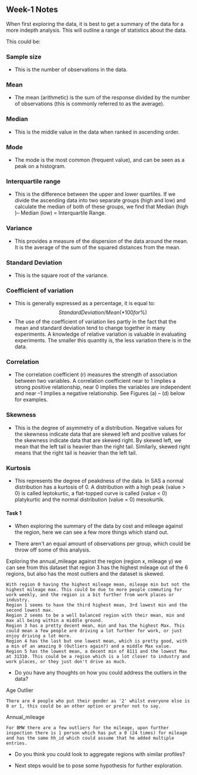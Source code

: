 ## Week-1 Notes

When first exploring the data, it is best to get a summary of the data for a more indepth analysis. This will outline a range of statistics about the data.

This could be:
### Sample size 
- This is the number of observations in the data.

### Mean 
- The mean (arithmetic) is the sum of the response divided by the number of observations (this is commonly referred to as the average).

### Median 
- This is the middle value in the data when ranked in ascending
order.

### Mode 
- The mode is the most common (frequent value), and can be seen
as a peak on a histogram.

### Interquartile range 
- This is the difference between the upper and lower quartiles. If we divide the ascending data into two separate groups (high and low) and calculate the median of both of these groups, we find that Median (high )– Median (low) = Interquartile Range.

### Variance 
- This provides a measure of the dispersion of the data around the mean. It is the average of the sum of the squared distances from
the mean.

### Standard Deviation 
- This is the square root of the variance.

### Coefficient of variation 
-  This is generally expressed as a percentage, it is equal to:
$$ Standard Deviation / Mean (* 100 for \% ) $$
- The use of the coefficient of variation lies partly in the fact that
the mean and standard deviation tend to change together in many
experiments. A knowledge of relative variation is valuable in
evaluating experiments. The smaller this quantity is, the less
variation there is in the data.

### Correlation 
- The correlation coefficient (r) measures the strength of association between two variables. A correlation coefficient near to 1 implies a strong positive relationship, near 0 implies the variables are independent and near –1 implies a negative relationship.
See Figures (a) – (d) below for examples.

### Skewness 
- This is the degree of asymmetry of a distribution. Negative values for the skewness indicate data that are skewed left and positive
values for the skewness indicate data that are skewed right. By skewed left, we mean that the left tail is heavier than the right tail. Similarly, skewed right means that the right tail is heavier than the left tail.

### Kurtosis 
- This represents the degree of peakdness of the data. In SAS a normal distribution has a kurtosis of 0. A distribution with a high peak (value > 0) is called leptokurtic, a flat-topped curve is called (value < 0) platykurtic and the normal distribution (value = 0) mesokurtik.

#### Task 1
- When exploring the summary of the data by cost and mileage against the region, here we can see a few more things which stand out.

- There aren't an equal amount of observations per group, which could be throw off some of this analysis.

Exploring the annual_mileage against the region (region x, mileage y) we can see from this dataset that region 3 has the highest mileage out of the 6 regions, but also has the most outliers and the dataset is skewed.

    With region 0 having the highest mileage mean, mileage min but not the highest mileage max. This could be due to more people commuting for work weekly, and the region is a bit further from work places or industry.
    Region 1 seems to have the third highest mean, 3rd lowest min and the second lowest max.
    Region 2 seems to be a well balanced region with their mean, min and max all being within a middle ground.
    Region 3 has a pretty decent mean, min and has the highest Max. This could mean a few people are driving a lot further for work, or just enjoy driving a lot more.
    Region 4 has the last but one lowest mean, which is pretty good, with a min of an amazing 0 (Outliers again?) and a middle Max value.
    Region 5 has the lowest mean, a decent min of 8111 and the lowest Max at 31310. This could be a region which is a lot closer to industry and work places, or they just don't drive as much.



- Do you have any thoughts on how you could address the outliers in the data? 

Age Outlier

	There are 4 people who put their gender as '2' whilst everyone else is 0 or 1, this could be an other option or prefer not to say.

Annual_mileage

	For BMW there are a few outliers for the mileage, upon further inspection there is 1 person which has put a 0 (24 times) for mileage and has the same hh_id which could assume that he added multiple entries.

- Do you think you could look to aggregate regions with similar profiles?

- Next steps would be to pose some hypothesis for further exploration.